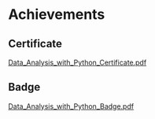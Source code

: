 

# Achievements
## Certificate
[Data_Analysis_with_Python_Certificate.pdf](https://prod-files-secure.s3.us-west-2.amazonaws.com/03e82b26-cccb-4906-bb56-adabcbdc0655/1aa3a050-2338-4a85-85d5-899bad17a31c/Data_Analysis_with_Python_Certificate.pdf?X-Amz-Algorithm=AWS4-HMAC-SHA256&X-Amz-Content-Sha256=UNSIGNED-PAYLOAD&X-Amz-Credential=ASIAZI2LB466YTRNI6WQ%2F20250130%2Fus-west-2%2Fs3%2Faws4_request&X-Amz-Date=20250130T211325Z&X-Amz-Expires=3600&X-Amz-Security-Token=IQoJb3JpZ2luX2VjEKX%2F%2F%2F%2F%2F%2F%2F%2F%2F%2FwEaCXVzLXdlc3QtMiJIMEYCIQDrgdAN7UiGgDc1L7AKhq1ppkQdu%2BD%2BdNIB1yPuyZBhPAIhALLb8uOybHOyz%2Btm%2FvyHwAAV7D5ssP3JN18TLZE6KiNWKogECK7%2F%2F%2F%2F%2F%2F%2F%2F%2F%2FwEQABoMNjM3NDIzMTgzODA1IgzVdaAfxQFxSCQkR0sq3ANnTAPG5wQGdj9nDkYOLnHpUwGT6Z9A5ukFomOpcFJDxlLtiwQz8Gn0ck%2FCP8u9w9Jqg3dGw7bpgjPcH0W1qiU%2B4fq43%2BZvMxcZA49yPHnShte1ZaFERL5%2FNESrwXzmhuZTF%2FsN2kLWT4GvZN4DvIeSA7K6r5cCwyqWmLtWcuoNv9xSIUK%2B2ctA9l2pfdtaLN1Xd%2FVNETlX%2FTbB1bpWCRSsm9mymiSC9C%2FWWMStov3%2FqHaHKwRSHx29C6OQdOh1RpleBbD4LFJSr13DwnubXatkIkUYuaFfHMdO7kJQVoxJZglW%2FhyFbC7jo2YdTQ8NbYyY5eyC7Fs42x%2F9bRCLrr7GBT3NW7WxobipcgXH3NcMoqaPUoZ58KJKTME%2Bc%2B%2FChYJpjWJ26zRENJvoTA7BvstOOWPHOnGruviTRPL0y6XOPkedsxPCT2N9AyrNfoxgminAt00vvGoHXn9gUhZ3ea0LUdkn2x6ofC%2FixI38UBmJAAP1vwApgStln5qe3cWa%2BCKrl967vnenwMSMM%2BKqixf0StbUf9buIDBvbmI0MzgaZa9Qai2vBGU6wjmc9LJLgLHJIcAGEa4elDY8uKc2R2WRrbElMyhukKesvswfCxqx94qK5IKMdN0x3nwNBjCdxe%2B8BjqkAYD0tWoJ1LVVPMiPIN5qZtse5Umpnih7VFa2ueEXrrBVmnVxcfyO69zRz%2FKw2jyAQRj%2BT8cgGMqWUDbBkPxMmpHKJT41AlMRmfF2WlCeRYsJgfSsvZ7llxljkg9z4J%2FyinkN1Emj5p3WP7gvo0OvUVyoa02ppIBdrNTkioTyr7DJgFDSOJDGiGxKn%2FOIoQUyJOiBhoD3BP5%2BNB2U%2Bs5BZVgNYxAG&X-Amz-Signature=65bd23aae061cb0e3b309cd074d0a75d42a660702f5ba323e4b7d3440c915b03&X-Amz-SignedHeaders=host&x-id=GetObject)
## Badge
[Data_Analysis_with_Python_Badge.pdf](https://prod-files-secure.s3.us-west-2.amazonaws.com/03e82b26-cccb-4906-bb56-adabcbdc0655/4fa9bcf8-b584-40dd-8775-c0bfadf6a6f0/Data_Analysis_with_Python_Badge.pdf?X-Amz-Algorithm=AWS4-HMAC-SHA256&X-Amz-Content-Sha256=UNSIGNED-PAYLOAD&X-Amz-Credential=ASIAZI2LB466YTRNI6WQ%2F20250130%2Fus-west-2%2Fs3%2Faws4_request&X-Amz-Date=20250130T211325Z&X-Amz-Expires=3600&X-Amz-Security-Token=IQoJb3JpZ2luX2VjEKX%2F%2F%2F%2F%2F%2F%2F%2F%2F%2FwEaCXVzLXdlc3QtMiJIMEYCIQDrgdAN7UiGgDc1L7AKhq1ppkQdu%2BD%2BdNIB1yPuyZBhPAIhALLb8uOybHOyz%2Btm%2FvyHwAAV7D5ssP3JN18TLZE6KiNWKogECK7%2F%2F%2F%2F%2F%2F%2F%2F%2F%2FwEQABoMNjM3NDIzMTgzODA1IgzVdaAfxQFxSCQkR0sq3ANnTAPG5wQGdj9nDkYOLnHpUwGT6Z9A5ukFomOpcFJDxlLtiwQz8Gn0ck%2FCP8u9w9Jqg3dGw7bpgjPcH0W1qiU%2B4fq43%2BZvMxcZA49yPHnShte1ZaFERL5%2FNESrwXzmhuZTF%2FsN2kLWT4GvZN4DvIeSA7K6r5cCwyqWmLtWcuoNv9xSIUK%2B2ctA9l2pfdtaLN1Xd%2FVNETlX%2FTbB1bpWCRSsm9mymiSC9C%2FWWMStov3%2FqHaHKwRSHx29C6OQdOh1RpleBbD4LFJSr13DwnubXatkIkUYuaFfHMdO7kJQVoxJZglW%2FhyFbC7jo2YdTQ8NbYyY5eyC7Fs42x%2F9bRCLrr7GBT3NW7WxobipcgXH3NcMoqaPUoZ58KJKTME%2Bc%2B%2FChYJpjWJ26zRENJvoTA7BvstOOWPHOnGruviTRPL0y6XOPkedsxPCT2N9AyrNfoxgminAt00vvGoHXn9gUhZ3ea0LUdkn2x6ofC%2FixI38UBmJAAP1vwApgStln5qe3cWa%2BCKrl967vnenwMSMM%2BKqixf0StbUf9buIDBvbmI0MzgaZa9Qai2vBGU6wjmc9LJLgLHJIcAGEa4elDY8uKc2R2WRrbElMyhukKesvswfCxqx94qK5IKMdN0x3nwNBjCdxe%2B8BjqkAYD0tWoJ1LVVPMiPIN5qZtse5Umpnih7VFa2ueEXrrBVmnVxcfyO69zRz%2FKw2jyAQRj%2BT8cgGMqWUDbBkPxMmpHKJT41AlMRmfF2WlCeRYsJgfSsvZ7llxljkg9z4J%2FyinkN1Emj5p3WP7gvo0OvUVyoa02ppIBdrNTkioTyr7DJgFDSOJDGiGxKn%2FOIoQUyJOiBhoD3BP5%2BNB2U%2Bs5BZVgNYxAG&X-Amz-Signature=bea1cd7c73f42f93cd7e64092b8cdcef8cf13779aa53448fc1d019e0273bbb15&X-Amz-SignedHeaders=host&x-id=GetObject)
